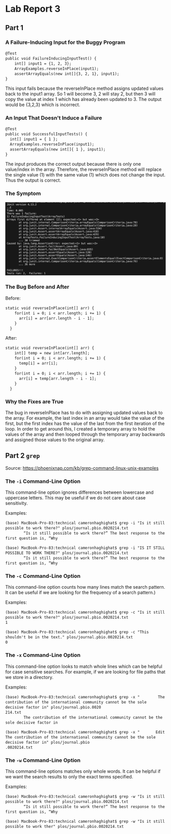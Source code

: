 # Lab Report 3

## Part 1

### A Failure-Inducing Input for the Buggy Program

```
@Test
public void FailureInducingInputTest() {
    int[] input1 = {1, 2, 3};
    ArrayExamples.reverseInPlace(input1);
    assertArrayEquals(new int[]{3, 2, 1}, input1);
}

```

This input fails because the reverseInPlace method assigns updated values back to the input1 array. So 1 will become 3, 2 will stay 2, but then 3 will copy the value at index 1 which has already been updated to 3. The output would be {3,2,3} which is incorrect.

### An Input That Doesn't Induce a Failure

```
@Test
public void SuccessfulInputTests() {
  int[] input1 = { 1 };
  ArrayExamples.reverseInPlace(input1);
  assertArrayEquals(new int[]{ 1 }, input1);
}

```
The input produces the correct output because there is only one value/index in the array. Therefore, the reverseInPlace method will replace the single value (1) with the same value (1) which does not change the input. Thus the output is correct.

### The Symptom

![Image](Symptom.png)

### The Bug Before and After

Before:

```
static void reverseInPlace(int[] arr) {
    for(int i = 0; i < arr.length; i += 1) {
      arr[i] = arr[arr.length - i - 1];
    }
  }

```

After: 

```
static void reverseInPlace(int[] arr) {
    int[] temp = new int[arr.length];
    for(int i = 0; i < arr.length; i += 1) {
      temp[i] = arr[i];
    }
    for(int i = 0; i < arr.length; i += 1) {
      arr[i] = temp[arr.length - i - 1];
    }
  }

```

### Why the Fixes are True

The bug in reverseInPlace has to do with assigning updated values back to the array. For example, the last index in an array would take the value of the first, but the first index has the value of the last from the first iteration of the loop. In order to get around this, I created a temporary array to hold the values of the array and then looped through the temporary array backwards and assigned those values to the original array.


## Part 2 `grep`

Source: https://phoenixnap.com/kb/grep-command-linux-unix-examples

### The `-i` Command-Line Option

This command-line option ignores differences between lowercase and uppercase letters. This may be useful if we do not care about case sensitivity.

Examples:

```
(base) MacBook-Pro-83:technical cameronhaghighat$ grep -i "Is it still possible to work there?" plos/journal.pbio.0020214.txt  
        “Is it still possible to work there?” The best response to the first question is, “Why
```
```
(base) MacBook-Pro-83:technical cameronhaghighat$ grep -i "IS IT STILL POSSIBLE TO WORK THERE?" plos/journal.pbio.0020214.txt
        “Is it still possible to work there?” The best response to the first question is, “Why
```
### The `-c` Command-Line Option

This command-line option counts how many lines match the search pattern. It can be useful if we are looking for the frequency of a search pattern.)

Examples:

```
(base) MacBook-Pro-83:technical cameronhaghighat$ grep -c "Is it still possible to work there?" plos/journal.pbio.0020214.txt  
1
```
```
(base) MacBook-Pro-83:technical cameronhaghighat$ grep -c "This shouldn't be in the text." plos/journal.pbio.0020214.txt  
0
```

### The `-x` Command-Line Option

This command-line option looks to match whole lines which can be helpful for case sensitive searches. For example, if we are looking for file paths that we store in a directory.

Examples:

```
(base) MacBook-Pro-83:technical cameronhaghighat$ grep -x "        The contribution of the international community cannot be the sole decisive factor in" plos/journal.pbio.0020
214.txt  
        The contribution of the international community cannot be the sole decisive factor in
```
```
(base) MacBook-Pro-83:technical cameronhaghighat$ grep -x "       Edit  The contribution of the international community cannot be the sole decisive factor in" plos/journal.pbio
.0020214.txt
```

### The `-w` Command-Line Option

This command-line options matches only whole words. It can be helpful if we want the search results to only the exact terms specified.

Examples:

```
(base) MacBook-Pro-83:technical cameronhaghighat$ grep -w "Is it still possible to work there?" plos/journal.pbio.0020214.txt
        “Is it still possible to work there?” The best response to the first question is, “Why
```
```
(base) MacBook-Pro-83:technical cameronhaghighat$ grep -w "Is it still possible to work ther" plos/journal.pbio.0020214.txt
```


